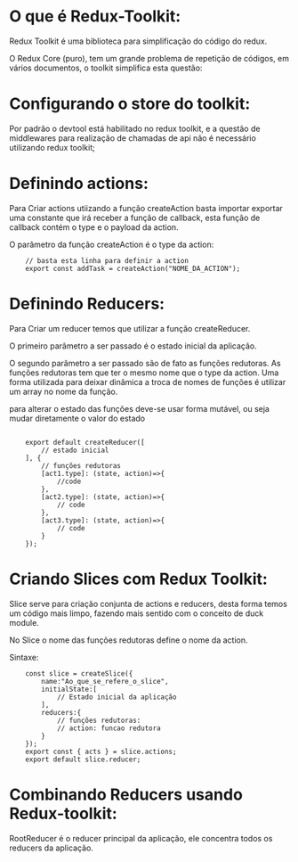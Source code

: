 # O que é Redux-Toolkit:

Redux Toolkit é uma biblioteca para simplificação do código do redux.

O Redux Core (puro), tem um grande problema de repetição de códigos, em vários documentos, o toolkit simplifica esta questão:

# Configurando o store do toolkit:

Por padrão o devtool está habilitado no redux toolkit, e a questão de middlewares para realização de chamadas de api não é necessário utilizando redux toolkit;

# Definindo actions:

Para Criar actions utiizando a função createAction basta importar exportar uma constante que irá receber a função de callback, esta função de callback contém o type e o payload da action.

O parâmetro da função createAction é o type da action:

``` JS
    // basta esta linha para definir a action
    export const addTask = createAction("NOME_DA_ACTION");
```

# Definindo Reducers:

Para Criar um reducer temos que utilizar a função createReducer.

O primeiro parâmetro a ser passado é o estado inicial da aplicação.

O segundo parâmetro a ser passado são de fato as funções redutoras.
As funções redutoras tem que ter o mesmo nome que o type da action.
Uma forma utilizada para deixar dinâmica a troca de nomes de funções é utilizar um array no nome da função.

para alterar o estado das funções deve-se usar forma mutável, ou seja mudar diretamente o valor do estado

``` JS

    export default createReducer([
        // estado inicial
    ], {
        // funções redutoras
        [act1.type]: (state, action)=>{
            //code
        },
        [act2.type]: (state, action)=>{
            // code
        },
        [act3.type]: (state, action)=>{
            // code
        }
    });

```

# Criando Slices com Redux Toolkit:

Slice serve para criação conjunta de actions e reducers, desta forma temos um código mais limpo, fazendo mais sentido com o conceito de duck module.

No Slice o nome das funções redutoras define o nome da action.

Sintaxe:

``` JS
    const slice = createSlice({
        name:"Ao_que_se_refere_o_slice",
        initialState:[
            // Estado inicial da aplicação
        ],
        reducers:{
            // funções redutoras:
            // action: funcao redutora
        }
    });
    export const { acts } = slice.actions;
    export default slice.reducer;
```

# Combinando Reducers usando Redux-toolkit:

RootReducer é o reducer principal da aplicação, ele concentra todos os reducers da aplicação.